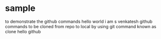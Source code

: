 # sample
to demonstrate the github commands
hello world
i am s venkatesh
github commands to be cloned from repo to local by using git command known as clone
hello github

